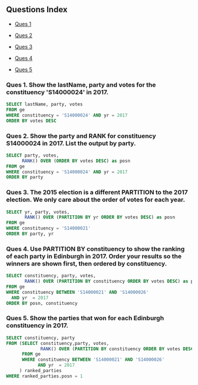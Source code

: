 ## Questions Index

* [Ques 1](#ques-1-show-the-lastname-party-and-votes-for-the-constituency-s14000024-in-2017)

* [Ques 2](#ques-2-show-the-party-and-rank-for-constituency-s14000024-in-2017-list-the-output-by-party)

* [Ques 3](#ques-3-the-2015-election-is-a-different-partition-to-the-2017-election-we-only-care-about-the-order-of-votes-for-each-year)

* [Ques 4](#ques-4-use-partition-by-constituency-to-show-the-ranking-of-each-party-in-edinburgh-in-2017-order-your-results-so-the-winners-are-shown-first-then-ordered-by-constituency)

* [Ques 5](#ques-5-show-the-parties-that-won-for-each-edinburgh-constituency-in-2017)


### Ques 1. Show the lastName, party and votes for the constituency 'S14000024' in 2017.

```sql
SELECT lastName, party, votes
FROM ge
WHERE constituency = 'S14000024' AND yr = 2017
ORDER BY votes DESC
```

### Ques 2. Show the party and RANK for constituency S14000024 in 2017. List the output by party.

```sql
SELECT party, votes,
      RANK() OVER (ORDER BY votes DESC) as posn
FROM ge
WHERE constituency = 'S14000024' AND yr = 2017
ORDER BY party
```

### Ques 3. The 2015 election is a different PARTITION to the 2017 election. We only care about the order of votes for each year.

```sql
SELECT yr, party, votes,
       RANK() OVER (PARTITION BY yr ORDER BY votes DESC) as posn
FROM ge
WHERE constituency = 'S14000021'
ORDER BY party, yr
```

### Ques 4. Use PARTITION BY constituency to show the ranking of each party in Edinburgh in 2017. Order your results so the winners are shown first, then ordered by constituency.

```sql
SELECT constituency, party, votes,
       RANK() OVER (PARTITION BY constituency ORDER BY votes DESC) as posn
FROM ge
WHERE constituency BETWEEN 'S14000021' AND 'S14000026'
  AND yr  = 2017
ORDER BY posn, constituency
```

### Ques 5. Show the parties that won for each Edinburgh constituency in 2017.

```sql
SELECT constituency, party
FROM (SELECT constituency,party, votes,
             RANK() OVER (PARTITION BY constituency ORDER BY votes DESC) as posn
      FROM ge
      WHERE constituency BETWEEN 'S14000021' AND 'S14000026'
            AND yr  = 2017
     ) ranked_parties
WHERE ranked_parties.posn = 1
```
